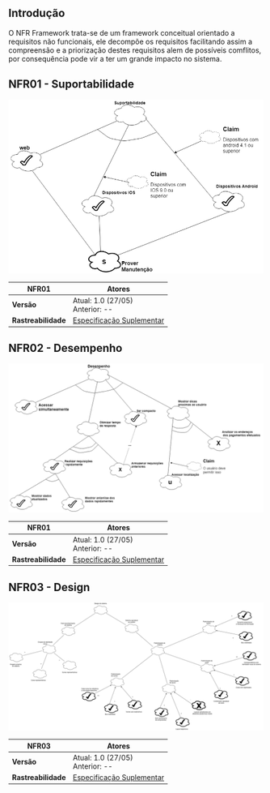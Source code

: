 ## Introdução 

O NFR Framework trata-se de um framework conceitual orientado a requisitos não funcionais, ele decompõe os requisitos facilitando assim a compreensão e a priorização destes requisitos alem de possíveis comflitos, por consequência pode vir a ter um grande impacto no sistema.


## NFR01 - Suportabilidade

[ ![IS01](./../img/nfr/nfr_suportabilidade.png)](./../img/istar/geral.png)


| **NFR01** | **Atores**|
|--|--|
| **Versão**| Atual: 1.0 (27/05) <br> Anterior: --|
| **Rastreabilidade** | [Especificação Suplementar](../especificacao) |

## NFR02 - Desempenho

[ ![IS01](./../img/nfr/nfr_desenpenho.png)](./../img/istar/geral.png)


| **NFR01** | **Atores**|
|--|--|
| **Versão**| Atual: 1.0 (27/05) <br> Anterior: --|
| **Rastreabilidade** | [Especificação Suplementar](../especificacao) |

## NFR03 - Design

[ ![IS03](./../img/nfr/nfr_design.png)](./../img/nfr/nfr_design.png)

| **NFR03** | **Atores**|
|--|--|
| **Versão**| Atual: 1.0 (27/05) <br> Anterior: --|
| **Rastreabilidade** | [Especificação Suplementar](../especificacao) |
